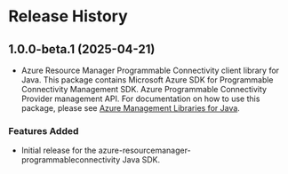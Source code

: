 # Release History

## 1.0.0-beta.1 (2025-04-21)

- Azure Resource Manager Programmable Connectivity client library for Java. This package contains Microsoft Azure SDK for Programmable Connectivity Management SDK. Azure Programmable Connectivity Provider management API. For documentation on how to use this package, please see [Azure Management Libraries for Java](https://aka.ms/azsdk/java/mgmt).
### Features Added

- Initial release for the azure-resourcemanager-programmableconnectivity Java SDK.
